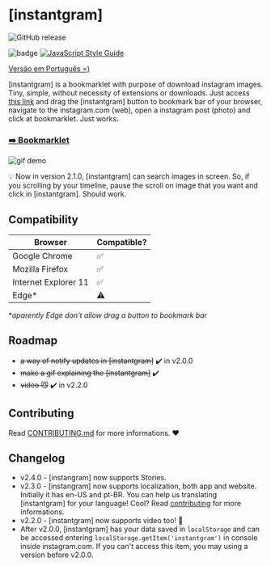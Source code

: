 # [instantgram]
![GitHub release](https://img.shields.io/github/release/theus/instantgram.svg)

![badge](https://img.shields.io/badge/for-instagram-yellow.svg?style=flat-square)
[![JavaScript Style Guide](https://img.shields.io/badge/code%20style-standard-brightgreen.svg?style=flat-square)](http://standardjs.com/)

[Versão em Português =)](http://theus.github.io/instantgram/lang/pt-br)

[instantgram] is a bookmarklet with purpose of download instagram images. Tiny, simple, without necessity of extensions or downloads. Just access [this link][1] and drag the [instantgram] button to bookmark bar of your browser, navigate to the instagram.com (web), open a instagram post (photo) and click at bookmarklet. Just works.

### [:arrow_right: Bookmarklet][1]

![gif demo](img/demo.gif)

:bulb: Now in version 2.1.0, [instantgram] can search images in screen. So, if you scrolling by your timeline, pause the scroll on image that you want and click in [instantgram]. Should work.

## Compatibility

|       Browser        |     Compatible?    |
| -------------------- | -------------------|
| Google Chrome        | :white_check_mark: |
| Mozilla Firefox      | :white_check_mark: |
| Internet Explorer 11 | :white_check_mark: |
| Edge*                | :warning:          |
*_aparently Edge don't allow drag a button to bookmark bar_

## Roadmap

- ~~a way of notify updates in [instantgram]~~ :heavy_check_mark: in v2.0.0
- ~~make a gif explaining the [instantgram]~~ :heavy_check_mark:
- ~~video :smirk_cat:~~ :heavy_check_mark: in v2.2.0

## Contributing

Read [CONTRIBUTING.md](CONTRIBUTING.md) for more informations. :heart:

## Changelog
- v2.4.0 - [instangram] now supports Stories.
- v2.3.0 - [instangram] now supports localization, both app and website. Initially it has en-US and pt-BR. You can help us translating [instantgram] for your language! Cool? Read [contributing](CONTRIBUTING.md) for more informations.
- v2.2.0 - [instantgram] now supports video too! :movie_camera:
- After v2.0.0, [instantgram] has your data saved in `localStorage` and can be accessed entering `localStorage.getItem('instantgram')` in console inside instagram.com. If you can't access this item, you may using a version before v2.0.0.


[1]:http://theus.github.io/instantgram
